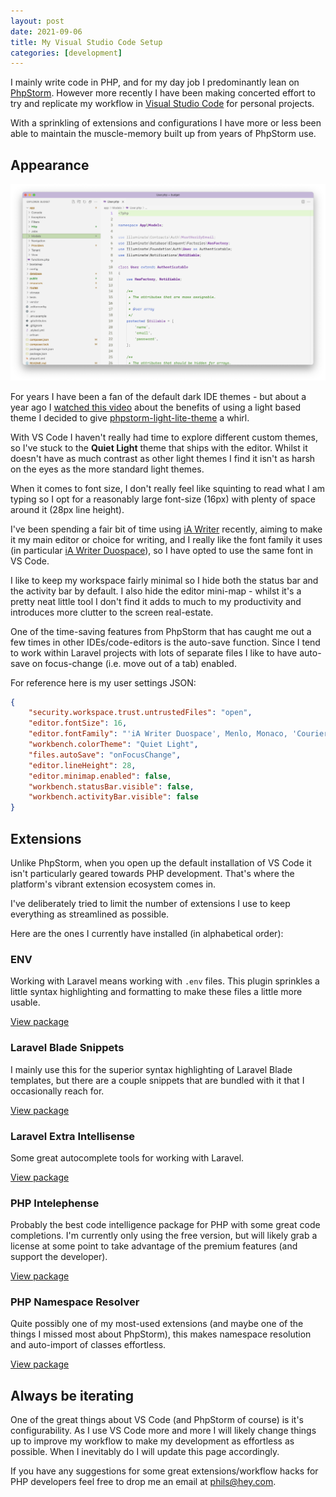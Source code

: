 ```yaml
---
layout: post
date: 2021-09-06
title: My Visual Studio Code Setup
categories: [development]
---
```

I mainly write code in PHP, and for my day job I predominantly lean on [PhpStorm](https://www.jetbrains.com/phpstorm/). However more recently I have been making concerted effort to try and replicate my workflow in [Visual Studio Code](https://code.visualstudio.com) for personal projects.

With a sprinkling of extensions and configurations I have more or less been able to maintain the muscle-memory built up from years of PhpStorm use.

## Appearance

![](/assets/img/vscode/2021.png)

For years I have been a fan of the default dark IDE themes - but about a year ago I [watched this video](https://www.youtube.com/watch?v=rDMI1dpNfdw&t=353s) about the benefits of using a light based theme I decided to give [phpstorm-light-lite-theme](https://github.com/brendt/phpstorm-light-lite-theme) a whirl.

With VS Code I haven't really had time to explore different custom themes, so I've stuck to the **Quiet Light** theme that ships with the editor.  Whilst it doesn't have as much contrast as other light themes I find it isn't as harsh on the eyes as the more standard light themes.

When it comes to font size, I don't really feel like squinting to read what I am typing so I opt for a reasonably large font-size (16px) with plenty of space around it (28px line height).

I've been spending a fair bit of time using [iA Writer](https://ia.net/writer) recently, aiming to make it my main editor or choice for writing, and I really like the font family it uses (in particular [iA Writer Duospace](https://github.com/iaolo/iA-Fonts/tree/master/iA%20Writer%20Duospace)), so I have opted to use the same font in VS Code.

I like to keep my workspace fairly minimal so I hide both the status bar and the activity bar by default.  I also hide the editor mini-map - whilst it's a pretty neat little tool I don't find it adds to much to my productivity and introduces more clutter to the screen real-estate.

One of the time-saving features from PhpStorm that has caught me out a few times in other IDEs/code-editors is the auto-save function.  Since I tend to work within Laravel projects with lots of separate files I like to have auto-save on focus-change (i.e. move out of a tab) enabled.

For reference here is my user settings JSON:

```json
{
    "security.workspace.trust.untrustedFiles": "open",
    "editor.fontSize": 16,
    "editor.fontFamily": "'iA Writer Duospace', Menlo, Monaco, 'Courier New', monospace",
    "workbench.colorTheme": "Quiet Light",
    "files.autoSave": "onFocusChange",
    "editor.lineHeight": 28,
    "editor.minimap.enabled": false,
    "workbench.statusBar.visible": false,
    "workbench.activityBar.visible": false
}
```

## Extensions

Unlike PhpStorm, when you open up the default installation of VS Code it isn't particularly geared towards PHP development. That's where the platform's vibrant extension ecosystem comes in.

I've deliberately tried to limit the number of extensions I use to keep everything as streamlined as possible.

Here are the ones I currently have installed (in alphabetical order):

### ENV

Working with Laravel means working with `.env` files.  This plugin sprinkles a little syntax highlighting and formatting to make these files a little more usable.

[View package](https://marketplace.visualstudio.com/items?itemName=IronGeek.vscode-env)

### Laravel Blade Snippets

I mainly use this for the superior syntax highlighting of Laravel Blade templates, but there are a couple snippets that are bundled with it that I occasionally reach for.

[View package](https://marketplace.visualstudio.com/items?itemName=onecentlin.laravel-blade)

### Laravel Extra Intellisense

Some great autocomplete tools for working with Laravel.

[View package](https://marketplace.visualstudio.com/items?itemName=amiralizadeh9480.laravel-extra-intellisense)

### PHP Intelephense

Probably the best code intelligence package for PHP with some great code completions.  I'm currently only using the free version, but will likely grab a license at some point to take advantage of the premium features (and support the developer).

[View package](https://marketplace.visualstudio.com/items?itemName=bmewburn.vscode-intelephense-client)

### PHP Namespace Resolver

Quite possibly one of my most-used extensions (and maybe one of the things I missed most about PhpStorm), this makes namespace resolution and auto-import of classes effortless.

[View package](https://marketplace.visualstudio.com/items?itemName=MehediDracula.php-namespace-resolver)

## Always be iterating

One of the great things about VS Code (and PhpStorm of course) is it's configurability. As I use VS Code more and more I will likely change things up to improve my workflow to make my development as effortless as possible.  When I inevitably do I will update this page accordingly.

If you have any suggestions for some great extensions/workflow hacks for PHP developers feel free to drop me an email at [phils@hey.com](mailto:phils@hey.com).
